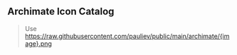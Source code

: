 ## Archimate Icon Catalog

> Use https://raw.githubusercontent.com/pauliev/public/main/archimate/{image}.png


